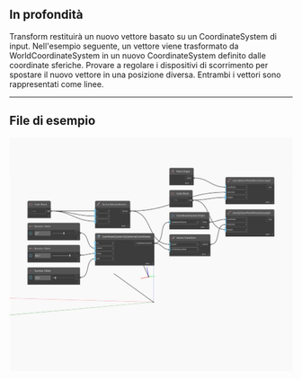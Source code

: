 ## In profondità
Transform restituirà un nuovo vettore basato su un CoordinateSystem di input. Nell'esempio seguente, un vettore viene trasformato da WorldCoordinateSystem in un nuovo CoordinateSystem definito dalle coordinate sferiche. Provare a regolare i dispositivi di scorrimento per spostare il nuovo vettore in una posizione diversa. Entrambi i vettori sono rappresentati come linee.
___
## File di esempio

![Transform](./Autodesk.DesignScript.Geometry.Vector.Transform_img.jpg)

